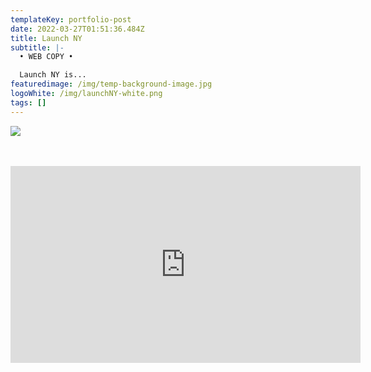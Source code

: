 ```yaml
---
templateKey: portfolio-post
date: 2022-03-27T01:51:36.484Z
title: Launch NY
subtitle: |-
  • WEB COPY •

  Launch NY is...
featuredimage: /img/temp-background-image.jpg
logoWhite: /img/launchNY-white.png
tags: []
---
```

![](/img/launch-ny-feature-image.png)
<br>
<br>
<br>

<iframe width="560" height="315" src="https://www.youtube.com/embed/VeASx6hNwzg" title="YouTube video player" frameborder="0" allow="accelerometer; autoplay; clipboard-write; encrypted-media; gyroscope; picture-in-picture" allowfullscreen></iframe>